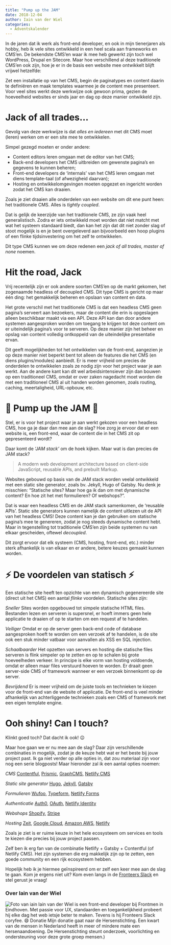 ```yaml
---
title: "Pump up the JAM"
date: 2018-12-04
author: Iain van der Wiel
categories: 
  - Adventskalender
---
```

In de jaren dat ik werk als front-end developer, en ook in mijn tienerjaren als hobby, heb ik vele sites ontwikkeld in een heel scala aan frameworks en CMS’en. De bekendste CMS’en waar ik mee heb gewerkt zijn toch wel WordPress, Drupal en Sitecore. Maar hoe verschillend al deze traditionele CMS’en ook zijn, hoe je er in de basis een website mee ontwikkelt blijft vrijwel hetzelfde:

Zet een installatie op van het CMS, begin de paginatypes en content daarin te definiëren en maak templates waarmee je de content mee presenteert. Voor veel sites werkt deze werkwijze ook gewoon prima, gezien de hoeveelheid websites er sinds jaar en dag op deze manier ontwikkeld zijn.

# Jack of all trades…

Gevolg van deze werkwijze is dat _alles en iedereen_ met dit CMS moet (leren) werken om er een site mee te ontwikkelen.

Simpel gezegd moeten er onder andere:

* Content editors leren omgaan met de editor van het CMS;
* Back-end developers het CMS uitbreiden om gewenste pagina’s en gegevens te kunnen beheren;
* Front-end developers de ‘internals’ van het CMS leren omgaan met diens template-taal (of afwezigheid daarvan);
* Hosting en ontwikkelomgevingen moeten opgezet en ingericht worden zodat het CMS kan draaien.

Zoals je ziet draaien alle onderdelen van een website om dit ene punt heen: het traditionele CMS. Alles is *_tightly coupled_*.

Dat is gelijk de keerzijde van het tradtionele CMS, ze zijn vaak heel generalistisch. Zodra er iets ontwikkeld moet worden dat niet matcht met wat het systeem standaard biedt, dan kan het zijn dat dit niet zonder slag of stoot mogelijk is en je bent overgeleverd aan bijvoorbeeld een hoop plugins of een flinke tijdsinvestering om het zelf te ontwikkelen.

Dit type CMS kunnen we om deze redenen een *_jack of all trades, master of none_* noemen.

# Hit the road, Jack

Vrij recentelijk zijn er ook andere soorten CMS’en op de markt gekomen, het zogenaamde headless of decoupled CMS. Dit type CMS is gericht op maar één ding: het gemakkelijk beheren en opslaan van content en data.

Het grote verschil met het traditionele CMS is dat een headless CMS geen pagina’s serveert aan bezoekers, maar de content die erin is opgeslagen alleen beschikbaar maakt via een API. Deze API kan dan door andere systemen aangesproken worden om toegang te krijgen tot deze content om er uiteindelijk pagina’s voor te serveren. Op deze manier zijn het beheer en opslag van content volledig ontkoppeld van de uiteindelijke presentatie ervan.

Dit geeft mogelijkheden tot het ontwikkelen van de front-end, aangezien je op deze manier niet beperkt bent tot alleen de features die het CMS (en diens plugins/modules) aanbiedt. Er is meer vrijheid om precies de onderdelen te ontwikkelen zoals ze nodig zijn voor het project waar je aan werkt. Aan de andere kant kan dit wel arbeidsintensiever zijn dan bouwen op een traditioneel CMS, omdat er over zaken nagedacht moet worden die met een traditioneel CMS al uit handen worden genomen, zoals routing, caching, meertaligheid, URL-opbouw, etc.

# 🍓 Pump up the JAM 🍓

Stel, er is voor het project waar je aan werkt gekozen voor een headless CMS, hoe ga je daar dan mee aan de slag? Hoe zorg je ervoor dat er een website is, een front-end, waar de content die in het CMS zit op gepresenteerd wordt?

Daar komt de _‘JAM stack’_ om de hoek kijken. Maar wat is dan precies de JAM stack?

> A modern web development architecture based on client-side JavaScript, reusable APIs, and prebuilt Markup.

Websites gebouwd op basis van de JAM stack worden veelal ontwikkeld met een static site generator, zoals bv. Jekyll, Hugo of Gatsby. Nu denk je misschien: “Statische sites? Maar hoe ga ik dan om met dynamische content? En hoe zit het met formulieren? Of webshops?”.

Dat is waar een headless CMS en de JAM stack samenkomen, de ‘reusable APIs’. Static site generators kunnen namelijk de content uitlezen uit de API van het headless CMS! Deze content kan je dan gebruiken om statische pagina’s mee te genereren, zodat je nog steeds dynamische content hebt. Maar in tegenstelling tot traditionele CMS’en zijn beide systemen nu van elkaar gescheiden, oftewel *_decoupled_*.

Dit zorgt ervoor dat elk systeem (CMS, hosting, front-end, etc.) minder sterk afhankelijk is van elkaar en er andere, betere keuzes gemaakt kunnen worden.

# ⚡️ De voordelen van statisch ⚡️

Een statische site heeft ten opzichte van een dynamisch gegenereerde site (direct uit het CMS) een aantal *flinke* voordelen. Statische sites zijn:

*Sneller* Sites worden opgebouwd tot simpele statische HTML files. Bestanden lezen en serveren is supersnel, er hoeft immers geen hele applicatie te draaien of op te starten om een request af te handelen.

*Veiliger* Omdat er op de server geen back-end code of database aangesproken hoeft te worden om een verzoek af te handelen, is de site ook een stuk minder vatbaar voor aanvallen als XSS en SQL injection.

*Schaalbaarder* Het opzetten van servers en hosting die statische files serveren is flink simpeler op te zetten en op te schalen bij grote hoeveelheden verkeer. In principe is elke vorm van hosting voldoende, omdat er alleen maar files verstuurd hoeven te worden. Er draait geen server-side CMS of framework wanneer er een verzoek binnenkomt op de server.

*Bevrijdend* Er is meer vrijheid om de juiste tools en technieken te kiezen voor de front-end van de website of applicatie. De front-end is veel minder afhankelijk van achterliggende technieken zoals een CMS of framework met een eigen template engine.

# Ooh shiny! Can I touch?

Klinkt goed toch? Dat dacht ik ook! 😉

Maar hoe gaan we er nu mee aan de slag? Daar zijn verschillende combinaties in mogelijk, zodat je de keuze hebt wat er het beste bij jouw project past. Ik ga niet verder op alle opties in, dat zou materiaal zijn voor nog een serie blogposts! Maar hieronder zal ik een aantal opties noemen:

*CMS* [Contentful](https://www.contentful.com/), [Prismic](https://prismic.io/), [GraphCMS](https://graphcms.com/), [Netlify CMS](https://www.netlifycms.org/)

*Static site generator* [Hugo](https://gohugo.io/), [Jekyll](https://jekyllrb.com/), [Gatsby](https://www.gatsbyjs.org/)

*Formulieren* [Wufoo](https://www.wufoo.com/), [Typeform](https://www.typeform.com/), [Netlify Forms](https://www.netlify.com/features/#forms)

*Authenticatie* [Auth0](https://auth0.com/), [OAuth](https://oauth.net/), [Netlify Identity](https://www.netlify.com/features/#identity)

*Webshops* [Shopify](https://www.shopify.com/), [Stripe](http://stripe.com/)

*Hosting* [Zeit](https://zeit.co/), [Google Cloud](https://cloud.google.com/), [Amazon AWS](https://aws.amazon.com/), [Netlify](https://www.netlify.com/features/)

Zoals je ziet is er ruime keuze in het hele ecosysteem om services en tools te kiezen die precies bij jouw project passen.

Zelf ben ik erg fan van de combinatie Netlify + Gatsby + Contentful (of Netlify CMS). Het zijn systemen die erg makkelijk zijn op te zetten, een goede community en een rijk ecosysteem hebben.

Hopelijk heb ik je hiermee geīnspireerd om er zelf een keer mee aan de slag te gaan. Kom je ergens niet uit? Kom even langs in de [Fronteers Slack](https://fronteers-slack.herokuapp.com/) en stel gerust je vraag!

### Over Iain van der Wiel
<img src="/archief/_img/adventskalender/iain.png" alt="Foto van iain" class="floating-portrait">
Iain van der Wiel is een front-end developer bij Frontmen in Eindhoven. Met passie voor UX, standaarden en toegankelijkheid probeert hij elke dag het web ietsje beter te maken. Tevens is hij Fronteers Slack coryfee. 😄
Donatie
Mijn donatie gaat naar de Hersenstichting. Een kwart van de mensen in Nederland heeft in meer of mindere mate een hersenaandoening. De Hersenstichting steunt onderzoek, voorlichting en ondersteuning voor deze grote groep mensen.)
